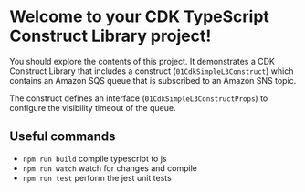 # Welcome to your CDK TypeScript Construct Library project!

You should explore the contents of this project. It demonstrates a CDK Construct Library that includes a construct (`01CdkSimpleL3Construct`)
which contains an Amazon SQS queue that is subscribed to an Amazon SNS topic.

The construct defines an interface (`01CdkSimpleL3ConstructProps`) to configure the visibility timeout of the queue.

## Useful commands

 * `npm run build`   compile typescript to js
 * `npm run watch`   watch for changes and compile
 * `npm run test`    perform the jest unit tests